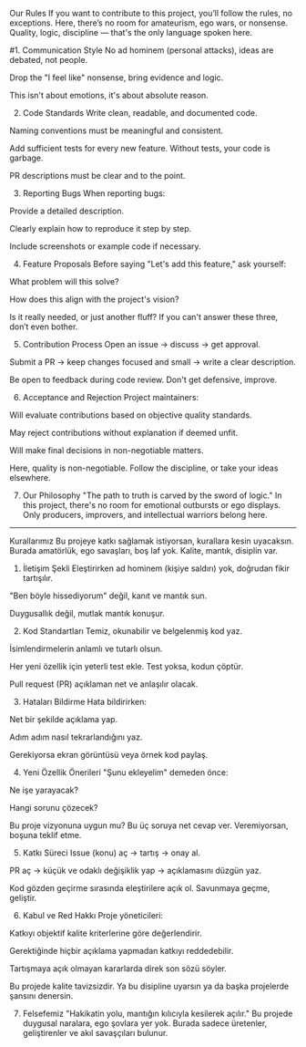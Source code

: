 Our Rules
If you want to contribute to this project, you’ll follow the rules, no exceptions.
Here, there’s no room for amateurism, ego wars, or nonsense.
Quality, logic, discipline — that's the only language spoken here.

#1. Communication Style
No ad hominem (personal attacks), ideas are debated, not people.

Drop the "I feel like" nonsense, bring evidence and logic.

This isn't about emotions, it's about absolute reason.

2. Code Standards
Write clean, readable, and documented code.

Naming conventions must be meaningful and consistent.

Add sufficient tests for every new feature. Without tests, your code is garbage.

PR descriptions must be clear and to the point.

3. Reporting Bugs
When reporting bugs:

Provide a detailed description.

Clearly explain how to reproduce it step by step.

Include screenshots or example code if necessary.

4. Feature Proposals
Before saying "Let's add this feature," ask yourself:

What problem will this solve?

How does this align with the project's vision?

Is it really needed, or just another fluff?
If you can't answer these three, don’t even bother.

5. Contribution Process
Open an issue → discuss → get approval.

Submit a PR → keep changes focused and small → write a clear description.

Be open to feedback during code review. Don't get defensive, improve.

6. Acceptance and Rejection
Project maintainers:

Will evaluate contributions based on objective quality standards.

May reject contributions without explanation if deemed unfit.

Will make final decisions in non-negotiable matters.

Here, quality is non-negotiable.
Follow the discipline, or take your ideas elsewhere.

7. Our Philosophy
"The path to truth is carved by the sword of logic."
In this project, there's no room for emotional outbursts or ego displays.
Only producers, improvers, and intellectual warriors belong here.
------------------------------------------------------------------------------------------------------------------------------------------------------------------------------------------------------------
Kurallarımız
Bu projeye katkı sağlamak istiyorsan, kurallara kesin uyacaksın.
Burada amatörlük, ego savaşları, boş laf yok.
Kalite, mantık, disiplin var.

1. İletişim Şekli
Eleştirirken ad hominem (kişiye saldırı) yok, doğrudan fikir tartışılır.

"Ben böyle hissediyorum" değil, kanıt ve mantık sun.

Duygusallık değil, mutlak mantık konuşur.

2. Kod Standartları
Temiz, okunabilir ve belgelenmiş kod yaz.

İsimlendirmelerin anlamlı ve tutarlı olsun.

Her yeni özellik için yeterli test ekle. Test yoksa, kodun çöptür.

Pull request (PR) açıklaman net ve anlaşılır olacak.

3. Hataları Bildirme
Hata bildirirken:

Net bir şekilde açıklama yap.

Adım adım nasıl tekrarlandığını yaz.

Gerekiyorsa ekran görüntüsü veya örnek kod paylaş.

4. Yeni Özellik Önerileri
"Şunu ekleyelim" demeden önce:

Ne işe yarayacak?

Hangi sorunu çözecek?

Bu proje vizyonuna uygun mu?
Bu üç soruya net cevap ver. Veremiyorsan, boşuna teklif etme.

5. Katkı Süreci
Issue (konu) aç → tartış → onay al.

PR aç → küçük ve odaklı değişiklik yap → açıklamasını düzgün yaz.

Kod gözden geçirme sırasında eleştirilere açık ol. Savunmaya geçme, geliştir.

6. Kabul ve Red Hakkı
Proje yöneticileri:

Katkıyı objektif kalite kriterlerine göre değerlendirir.

Gerektiğinde hiçbir açıklama yapmadan katkıyı reddedebilir.

Tartışmaya açık olmayan kararlarda direk son sözü söyler.

Bu projede kalite tavizsizdir.
Ya bu disipline uyarsın ya da başka projelerde şansını denersin.

7. Felsefemiz
"Hakikatin yolu, mantığın kılıcıyla kesilerek açılır."
Bu projede duygusal naralara, ego şovlara yer yok.
Burada sadece üretenler, geliştirenler ve akıl savaşçıları bulunur.

